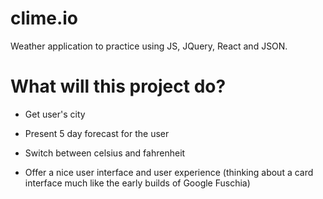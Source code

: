 # clime.io
Weather application to practice using JS, JQuery, React and JSON.

# What will this project do?

- Get user's city

- Present 5 day forecast for the user

- Switch between celsius and fahrenheit

- Offer a nice user interface and user experience 
  (thinking about a card interface much like the early builds of Google Fuschia)
  
